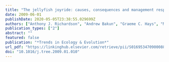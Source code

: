 ```yaml
---
title: "The jellyfish joyride: causes, consequences and management responses to a more gelatinous future"
date: 2009-06-01
publishDate: 2020-05-05T23:38:55.029699Z
authors: ["Anthony J. Richardson", "Andrew Bakun", "Graeme C. Hays", "Mark J. Gibbons"]
publication_types: ["2"]
abstract: ""
featured: false
publication: "*Trends in Ecology & Evolution*"
url_pdf: "https://linkinghub.elsevier.com/retrieve/pii/S0169534709000883"
doi: "10.1016/j.tree.2009.01.010"
---
```


